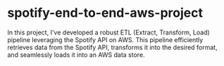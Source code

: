 # spotify-end-to-end-aws-project
In this project, I've developed a robust ETL (Extract, Transform, Load) pipeline leveraging the Spotify API on AWS. This pipeline efficiently retrieves data from the Spotify API, transforms it into the desired format, and seamlessly loads it into an AWS data store.
